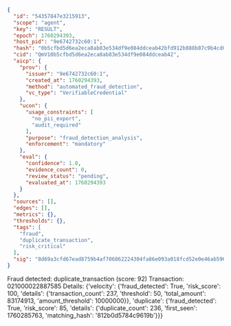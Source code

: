 ```json
{
  "id": "54357847e3215913",
  "scope": "agent",
  "key": "RESULT",
  "epoch": 1760294393,
  "host_pid": "9e6742732c60:1",
  "hash": "0b5cfbd5d6ea2eca8ab83e534df9e084ddceab42bfd912b888b87c9b4cd0a050",
  "cid": "QmV10b5cfbd5d6ea2eca8ab83e534df9e084ddceab42",
  "aicp": {
    "prov": {
      "issuer": "9e6742732c60:1",
      "created_at": 1760294393,
      "method": "automated_fraud_detection",
      "vc_type": "VerifiableCredential"
    },
    "ucon": {
      "usage_constraints": [
        "no_pii_export",
        "audit_required"
      ],
      "purpose": "fraud_detection_analysis",
      "enforcement": "mandatory"
    },
    "eval": {
      "confidence": 1.0,
      "evidence_count": 0,
      "review_status": "pending",
      "evaluated_at": 1760294393
    }
  },
  "sources": [],
  "edges": [],
  "metrics": {},
  "thresholds": {},
  "tags": [
    "fraud",
    "duplicate_transaction",
    "risk_critical"
  ],
  "sig": "8d69a3cfd67ead8759b4af706862224304fa86e093a018fcd52e0e46ab5965ce"
}
```

Fraud detected: duplicate_transaction (score: 92)
Transaction: 021000022887585
Details: {'velocity': {'fraud_detected': True, 'risk_score': 100, 'details': {'transaction_count': 237, 'threshold': 50, 'total_amount': 83174913, 'amount_threshold': 10000000}}, 'duplicate': {'fraud_detected': True, 'risk_score': 85, 'details': {'duplicate_count': 236, 'first_seen': 1760285763, 'matching_hash': '812b0d5784c9619b'}}}